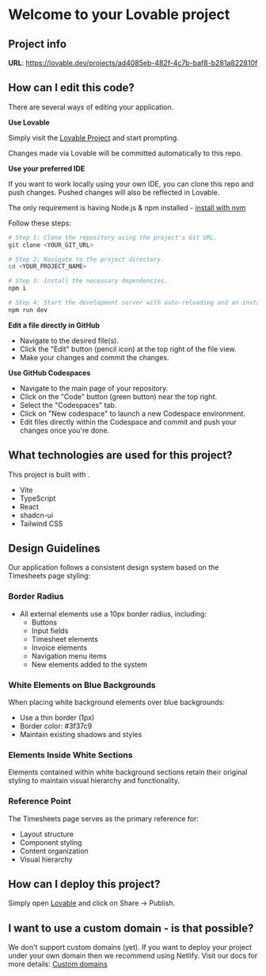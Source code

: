 # Welcome to your Lovable project

## Project info

**URL**: https://lovable.dev/projects/ad4085eb-482f-4c7b-baf8-b281a822810f

## How can I edit this code?

There are several ways of editing your application.

**Use Lovable**

Simply visit the [Lovable Project](https://lovable.dev/projects/ad4085eb-482f-4c7b-baf8-b281a822810f) and start prompting.

Changes made via Lovable will be committed automatically to this repo.

**Use your preferred IDE**

If you want to work locally using your own IDE, you can clone this repo and push changes. Pushed changes will also be reflected in Lovable.

The only requirement is having Node.js & npm installed - [install with nvm](https://github.com/nvm-sh/nvm#installing-and-updating)

Follow these steps:

```sh
# Step 1: Clone the repository using the project's Git URL.
git clone <YOUR_GIT_URL>

# Step 2: Navigate to the project directory.
cd <YOUR_PROJECT_NAME>

# Step 3: Install the necessary dependencies.
npm i

# Step 4: Start the development server with auto-reloading and an instant preview.
npm run dev
```

**Edit a file directly in GitHub**

- Navigate to the desired file(s).
- Click the "Edit" button (pencil icon) at the top right of the file view.
- Make your changes and commit the changes.

**Use GitHub Codespaces**

- Navigate to the main page of your repository.
- Click on the "Code" button (green button) near the top right.
- Select the "Codespaces" tab.
- Click on "New codespace" to launch a new Codespace environment.
- Edit files directly within the Codespace and commit and push your changes once you're done.

## What technologies are used for this project?

This project is built with .

- Vite
- TypeScript
- React
- shadcn-ui
- Tailwind CSS

## Design Guidelines

Our application follows a consistent design system based on the Timesheets page styling:

### Border Radius
- All external elements use a 10px border radius, including:
  - Buttons
  - Input fields
  - Timesheet elements
  - Invoice elements
  - Navigation menu items
  - New elements added to the system

### White Elements on Blue Backgrounds
When placing white background elements over blue backgrounds:
- Use a thin border (1px)
- Border color: #3f37c9
- Maintain existing shadows and styles

### Elements Inside White Sections
Elements contained within white background sections retain their original styling to maintain visual hierarchy and functionality.

### Reference Point
The Timesheets page serves as the primary reference for:
- Layout structure
- Component styling
- Content organization
- Visual hierarchy

## How can I deploy this project?

Simply open [Lovable](https://lovable.dev/projects/ad4085eb-482f-4c7b-baf8-b281a822810f) and click on Share -> Publish.

## I want to use a custom domain - is that possible?

We don't support custom domains (yet). If you want to deploy your project under your own domain then we recommend using Netlify. Visit our docs for more details: [Custom domains](https://docs.lovable.dev/tips-tricks/custom-domain/)
